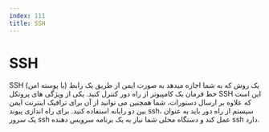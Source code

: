 ```yaml
---
index: 111
title: SSH
---
```

# SSH

SSH (یا پوسته امن) یک روش که به شما اجازه میدهد به صورت ایمن از طریق یک رابط خط فرمان یک کامپیوتر از راه دور  کنترل کنید. یکی از ویژگی های پروتکل SSH این است که علاوه بر ارسال دستورات، شما همچنین می توانید از آن برای ترافیک اینترنت ایمن بین دو رایانه استفاده کنید. برای راه اندازی پیوند ssh، سیستم از راه دور باید به عنوان یک سرور ssh عمل کند و دستگاه محلی شما نیاز به یک برنامه سرویس دهنده ssh دارد.